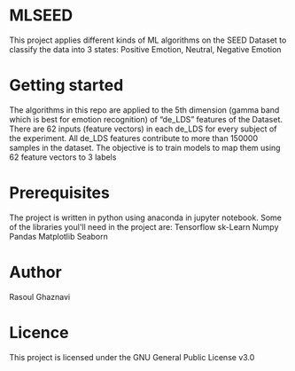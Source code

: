 # MLSEED
This project applies different kinds of ML algorithms on the SEED Dataset to classify the data into 3 states: Positive Emotion, Neutral, Negative Emotion

# Getting started
The algorithms in this repo are applied to the 5th dimension (gamma band which is best for emotion recognition) of “de_LDS” features of the Dataset. There are 62 inputs (feature vectors) in each de_LDS for every subject of the experiment. All de_LDS features contribute to 
more than 150000 samples in the dataset. The objective is to train models to map them using 62 feature vectors to 3 labels

# Prerequisites
The project is written in python using anaconda in jupyter notebook. Some of the libraries youl'll need in the project are:
Tensorflow
sk-Learn
Numpy
Pandas
Matplotlib
Seaborn

# Author
Rasoul Ghaznavi

# Licence 
This project is licensed under the GNU General Public License v3.0

